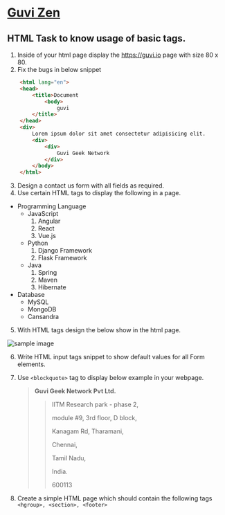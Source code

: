 # [Guvi Zen](https://www.guvi.io/zen/)

## HTML Task to know usage of basic tags.

1. Inside of your html page display the https://guvi.io page with size 80 x 80.
2. Fix the bugs in below snippet

```HTML
    <html lang="en">
    <head>
        <title>Document
            <body>
                guvi
        </title>
    </head>
    <div>
        Lorem ipsum dolor sit amet consectetur adipisicing elit.
        <div>
            <div>
                Guvi Geek Network
            </div>
        </body>
    </html>
```

3. Design a contact us form with all fields as required.
4. Use certain HTML tags to display the following in a page.

- Programming Language
  - JavaScript
    1. Angular
    2. React
    3. Vue.js
  - Python
    1. Django Framework
    2. Flask Framework
  - Java
    1. Spring
    2. Maven
    3. Hibernate
- Database
  - MySQL
  - MongoDB
  - Cansandra

5. With HTML tags design the below show in the html page.

![sample image](https://i.stack.imgur.com/VCxSJ.png)

6. Write HTML input tags snippet to show default values for all Form elements.

7. Use `<blockquote>` tag to display below example in your webpage.

   > **Guvi Geek Network Pvt Ltd.**
   >
   > > IITM Research park - phase 2,
   > >
   > > module #9, 3rd floor, D block,
   > >
   > > Kanagam Rd, Tharamani,
   > >
   > > Chennai,
   > >
   > > Tamil Nadu,
   > >
   > > India.
   > >
   > > 600113

8. Create a simple HTML page which should contain the following tags `<hgroup>, <section>, <footer>`
